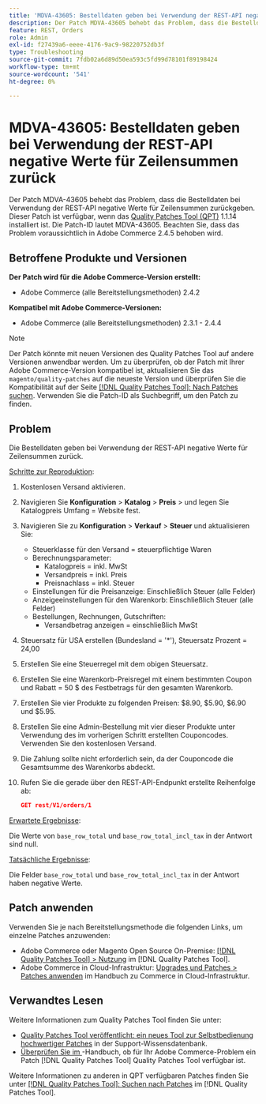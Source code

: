 ```yaml
---
title: 'MDVA-43605: Bestelldaten geben bei Verwendung der REST-API negative Werte für Zeilensummen zurück'
description: Der Patch MDVA-43605 behebt das Problem, dass die Bestelldaten bei Verwendung der REST-API negative Werte für Zeilensummen zurückgeben. Dieser Patch ist verfügbar, wenn das [Quality Patches Tool (QPT)](https://experienceleague.adobe.com/de/docs/commerce-operations/tools/quality-patches-tool/quality-patches-tool-to-self-serve-quality-patches) 1.1.14 installiert ist. Die Patch-ID lautet MDVA-43605. Beachten Sie, dass das Problem voraussichtlich in Adobe Commerce 2.4.5 behoben wird.
feature: REST, Orders
role: Admin
exl-id: f27439a6-eeee-4176-9ac9-98220752db3f
type: Troubleshooting
source-git-commit: 7fdb02a6d89d50ea593c5fd99d78101f89198424
workflow-type: tm+mt
source-wordcount: '541'
ht-degree: 0%

---
```


# MDVA-43605: Bestelldaten geben bei Verwendung der REST-API negative Werte für Zeilensummen zurück

Der Patch MDVA-43605 behebt das Problem, dass die Bestelldaten bei Verwendung der REST-API negative Werte für Zeilensummen zurückgeben. Dieser Patch ist verfügbar, wenn das [Quality Patches Tool (QPT)](https://experienceleague.adobe.com/de/docs/commerce-operations/tools/quality-patches-tool/quality-patches-tool-to-self-serve-quality-patches) 1.1.14 installiert ist. Die Patch-ID lautet MDVA-43605. Beachten Sie, dass das Problem voraussichtlich in Adobe Commerce 2.4.5 behoben wird.

## Betroffene Produkte und Versionen

**Der Patch wird für die Adobe Commerce-Version erstellt:**

* Adobe Commerce (alle Bereitstellungsmethoden) 2.4.2

**Kompatibel mit Adobe Commerce-Versionen:**

* Adobe Commerce (alle Bereitstellungsmethoden) 2.3.1 - 2.4.4

>[!NOTE]
>
>Der Patch könnte mit neuen Versionen des Quality Patches Tool auf andere Versionen anwendbar werden. Um zu überprüfen, ob der Patch mit Ihrer Adobe Commerce-Version kompatibel ist, aktualisieren Sie das `magento/quality-patches` auf die neueste Version und überprüfen Sie die Kompatibilität auf der Seite [[!DNL Quality Patches Tool]: Nach Patches suchen](https://experienceleague.adobe.com/de/docs/commerce-operations/tools/quality-patches-tool/quality-patches-tool-to-self-serve-quality-patches). Verwenden Sie die Patch-ID als Suchbegriff, um den Patch zu finden.

## Problem

Die Bestelldaten geben bei Verwendung der REST-API negative Werte für Zeilensummen zurück.

<u>Schritte zur Reproduktion</u>:

1. Kostenlosen Versand aktivieren.
1. Navigieren Sie **Konfiguration** > **Katalog** > **Preis** > und legen Sie Katalogpreis Umfang = Website fest.
1. Navigieren Sie zu **Konfiguration** > **Verkauf** > **Steuer** und aktualisieren Sie:
   * Steuerklasse für den Versand = steuerpflichtige Waren
   * Berechnungsparameter:
      * Katalogpreis = inkl. MwSt
      * Versandpreis = inkl. Preis
      * Preisnachlass = inkl. Steuer
   * Einstellungen für die Preisanzeige: Einschließlich Steuer (alle Felder)
   * Anzeigeeinstellungen für den Warenkorb: Einschließlich Steuer (alle Felder)
   * Bestellungen, Rechnungen, Gutschriften:
      * Versandbetrag anzeigen = einschließlich MwSt
1. Steuersatz für USA erstellen (Bundesland = &#39;*&#39;), Steuersatz Prozent = 24,00
1. Erstellen Sie eine Steuerregel mit dem obigen Steuersatz.
1. Erstellen Sie eine Warenkorb-Preisregel mit einem bestimmten Coupon und Rabatt = 50 $ des Festbetrags für den gesamten Warenkorb.
1. Erstellen Sie vier Produkte zu folgenden Preisen: $8.90, $5.90, $6.90 und $5.95.
1. Erstellen Sie eine Admin-Bestellung mit vier dieser Produkte unter Verwendung des im vorherigen Schritt erstellten Couponcodes. Verwenden Sie den kostenlosen Versand.
1. Die Zahlung sollte nicht erforderlich sein, da der Couponcode die Gesamtsumme des Warenkorbs abdeckt.
1. Rufen Sie die gerade über den REST-API-Endpunkt erstellte Reihenfolge ab:

   ```json
   GET rest/V1/orders/1
   ```

<u>Erwartete Ergebnisse</u>:

Die Werte von `base_row_total` und `base_row_total_incl_tax` in der Antwort sind null.

<u>Tatsächliche Ergebnisse</u>:

Die Felder `base_row_total` und `base_row_total_incl_tax` in der Antwort haben negative Werte.

## Patch anwenden

Verwenden Sie je nach Bereitstellungsmethode die folgenden Links, um einzelne Patches anzuwenden:

* Adobe Commerce oder Magento Open Source On-Premise: [[!DNL Quality Patches Tool] > Nutzung](/help/tools/quality-patches-tool/usage.md) im [!DNL Quality Patches Tool].
* Adobe Commerce in Cloud-Infrastruktur: [Upgrades und Patches > Patches anwenden](https://experienceleague.adobe.com/docs/commerce-cloud-service/user-guide/develop/upgrade/apply-patches.html?lang=de) im Handbuch zu Commerce in Cloud-Infrastruktur.

## Verwandtes Lesen

Weitere Informationen zum Quality Patches Tool finden Sie unter:

* [Quality Patches Tool veröffentlicht: ein neues Tool zur Selbstbedienung hochwertiger Patches](https://experienceleague.adobe.com/de/docs/commerce-operations/tools/quality-patches-tool/quality-patches-tool-to-self-serve-quality-patches) in der Support-Wissensdatenbank.
* [Überprüfen Sie im ](/help/tools/quality-patches-tool/patches-available-in-qpt/check-patch-for-magento-issue-with-magento-quality-patches.md)-Handbuch, ob für Ihr Adobe Commerce-Problem ein Patch [!DNL Quality Patches Tool] Quality Patches Tool verfügbar ist.

Weitere Informationen zu anderen in QPT verfügbaren Patches finden Sie unter [[!DNL Quality Patches Tool]: Suchen nach Patches](https://experienceleague.adobe.com/tools/commerce-quality-patches/index.html?lang=de) im [!DNL Quality Patches Tool].
